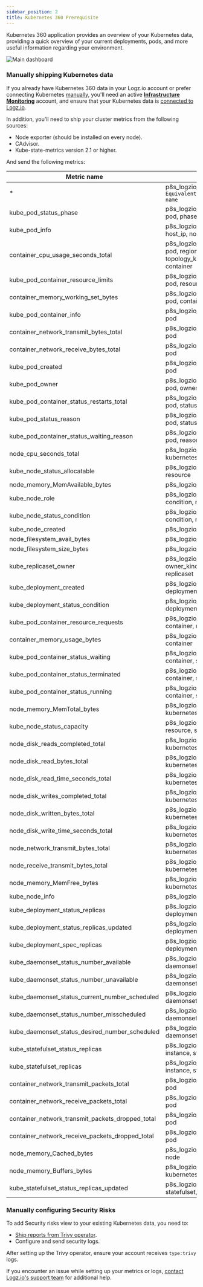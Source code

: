 ```yaml
---
sidebar_position: 2
title: Kubernetes 360 Prerequisite
---
```



<!-- #### Meet your dashboard

Your Kubernetes 360 dashboard includes an overview of your clusters and deployments' current status.

![K360 Overview](https://dytvr9ot2sszz.cloudfront.net/logz-docs/k360/k360-overview.png) -->

Kubernetes 360 application provides an overview of your Kubernetes data, providing a quick overview of your current deployments, pods, and more useful information regarding your environment.

![Main dashboard](https://dytvr9ot2sszz.cloudfront.net/logz-docs/k360/k360-main.png)






### Manually shipping Kubernetes data


If you already have Kubernetes 360 data in your Logz.io account or prefer connecting Kubernetes [manually](https://app.logz.io/#/dashboard/send-your-data/collection?tag=all&collection=prometheus-sources), you'll need an active **[Infrastructure Monitoring](https://app.logz.io/#/dashboard/metrics)** account, and ensure that your Kubernetes data is [connected to Logz.io](https://app.logz.io/#/dashboard/send-your-data/agent/new).

In addition, you'll need to ship your cluster metrics from the following sources:

* Node exporter (should be installed on every node).
* CAdvisor.
* Kube-state-metrics version 2.1 or higher.

And send the following metrics:

<!--
|**Metric name**|**Labels**|
| --- | --- |
|*|p8s_logzio_name `// Equivalent to a Cluster's name`|
|kube_pod_status_phase|pod, uid, node, host_ip, phase, namespace|
|kube_pod_info|pod,namespace,p8s_logzio_name,region|
|container_cpu_usage_seconds_total|pod, region, topology_kubernetes_io_region, container|
|container_memory_working_set_bytes|pod, container, resource|
|kube_pod_container_resource_limits|pod|
|kube_pod_container_info|pod|
|container_network_transmit_bytes_total|pod|
|container_network_receive_bytes_total|pod|
|kube_pod_created|pod|
|kube_pod_owner|pod, owner_kind, owner_name|
|kube_pod_container_status_restarts_total|pod|
|kube_pod_status_reason|pod, reason|
|kube_pod_container_status_waiting_reason|pod, reason|
|||
|node_cpu_seconds_total|instance, mode|
|node_memory_MemAvailable_bytes|instance|
|node_memory_MemTotal_bytes|instance|
|kube_node_role|node,role|
|kube_node_status_condition|node, status, condition|
|kube_node_created|node|
|node_filesystem_avail_bytes|instance|
|node_filesystem_size_bytes|instance|
|kube_node_status_allocatable|resource, resource|
|kube_node_labels|logzio_p8s_name|
|||
|kube_replicaset_owner|owner_kind, owner_name,replicaset|
|kube_deployment_created|deployment|
|kube_deployment_status_condition|deployment,status|
|||
|kube_daemonset_labels|all labels|
|kube_daemonset_status_number_ready|all labels|
|kube_daemonset_status_number_available|all labels|
|kube_daemonset_status_number_unavailable|all labels|
|kube_daemonset_status_current_number_scheduled|all labels|
|kube_daemonset_status_number_misscheduled|all labels|
|kube_daemonset_status_desired_number_scheduled|all labels|
|kube_job_labels|all labels|
|kube_job_complete|all labels|
|kube_job_status_failed|all labels|
|kube_job_status_succeeded|all labels|
|kube_job_complete|all labels|
|kube_job_status_failed|all labels|
|kube_job_status_completion_time|all labels|
|kube_replicaset_labels|all labels|
|kube_replicaset_spec_replicas|all labels|
|kube_replicaset_status_replicas|all labels|
|kube_replicaset_status_ready_replicas|all labels|
|kube_statefulset_replicas|all labels|
|kube_statefulset_status_replicas|all labels|
|kube_statefulset_status_replicas_updated|all labels|
|kube_statefulset_status_replicas_available|all labels|
|kube_job_owner|all labels|
-->

| **Metric name** | **Labels** |
|--|--|
|*|p8s_logzio_name `// Equivalent to a Cluster's name`|
|	kube_pod_status_phase	|	p8s_logzio_name, namespace, pod, phase, uid 	|
|	kube_pod_info	|	p8s_logzio_name, namespace, host_ip, node, pod	|  
|	container_cpu_usage_seconds_total	|	p8s_logzio_name, namespace, pod, region, topology_kubernetes_io_region, container	| 
|	kube_pod_container_resource_limits	|	p8s_logzio_name, namespace, pod, resource	| 
|	container_memory_working_set_bytes	|	p8s_logzio_name, namespace, pod, container	|
|	kube_pod_container_info	|	p8s_logzio_name, namespace, pod	| 
|	container_network_transmit_bytes_total	|	p8s_logzio_name, namespace, pod	| 
|	container_network_receive_bytes_total	|	p8s_logzio_name, namespace, pod	| 
|	kube_pod_created	|	p8s_logzio_name, namespace, pod	| 
|	kube_pod_owner	|	p8s_logzio_name, namespace, pod, owner_kind, owner_name | 
|	kube_pod_container_status_restarts_total	|	p8s_logzio_name, namespace, pod, status | 
|	kube_pod_status_reason	|	p8s_logzio_name, namespace, pod, status, reason	|
|	kube_pod_container_status_waiting_reason	|	p8s_logzio_name, namespace, pod, reason	| 
|	node_cpu_seconds_total	|	p8s_logzio_name, instance, kubernetes_node	| 
|	kube_node_status_allocatable	|	p8s_logzio_name, node, resource	| 
|	node_memory_MemAvailable_bytes	|	p8s_logzio_name, instance	| 
|	kube_node_role	|	p8s_logzio_name, status, role, condition, node	| 
|	kube_node_status_condition	|	p8s_logzio_name, status, role, condition, node	|
|	kube_node_created	|	p8s_logzio_name, node	| 
|	node_filesystem_avail_bytes	|	p8s_logzio_name, instance	| 
|	node_filesystem_size_bytes	|	p8s_logzio_name, instance	|
|	kube_replicaset_owner	|	p8s_logzio_name, namespace, owner_kind, owner_name, replicaset	| 
|	kube_deployment_created	|	p8s_logzio_name, namespace, deployment	| 
|	kube_deployment_status_condition	|	p8s_logzio_name, namespace, deployment, status, condition	| 
|	kube_pod_container_resource_requests	|	p8s_logzio_name, pod, container, resource	| 
|	container_memory_usage_bytes	|	p8s_logzio_name, pod, container	| 
|	kube_pod_container_status_waiting	|	p8s_logzio_name, pod, container, status	| 
|	kube_pod_container_status_terminated	|	p8s_logzio_name, pod, container, status	| 
|	kube_pod_container_status_running	|	p8s_logzio_name, pod, container, status	|
|	node_memory_MemTotal_bytes	|	p8s_logzio_name, instance, kubernetes_node	| 
|	kube_node_status_capacity	|	p8s_logzio_name, node, resource, status	| 
|	node_disk_reads_completed_total	|	p8s_logzio_name, kubernetes_node	| 
|	node_disk_read_bytes_total	|	p8s_logzio_name, kubernetes_node	| 
|	node_disk_read_time_seconds_total	|	p8s_logzio_name, kubernetes_node	| 
|	node_disk_writes_completed_total	|	p8s_logzio_name, kubernetes_node	|
|	node_disk_written_bytes_total	|	p8s_logzio_name, kubernetes_node	|
|	node_disk_write_time_seconds_total	|	p8s_logzio_name, kubernetes_node	|
|	node_network_transmit_bytes_total	|	p8s_logzio_name, kubernetes_node	|
|	node_receive_transmit_bytes_total	|	p8s_logzio_name, kubernetes_node	|
|	node_memory_MemFree_bytes	|	p8s_logzio_name, instance, kubernetes_node	| 
|	kube_node_info	|	p8s_logzio_name, node	|
|	kube_deployment_status_replicas	|	p8s_logzio_name, namespace, deployment, status	|   
|	kube_deployment_status_replicas_updated	|	p8s_logzio_name, namespace, deployment, status	|
|	kube_deployment_spec_replicas	|	p8s_logzio_name, namespace, deployment	| 
|	kube_daemonset_status_number_available	|	p8s_logzio_name, status, daemonset	| 
|	kube_daemonset_status_number_unavailable	|	p8s_logzio_name, status, daemonset	|
|	kube_daemonset_status_current_number_scheduled	|	p8s_logzio_name, status, daemonset	|
|	kube_daemonset_status_number_misscheduled	|	p8s_logzio_name, status, daemonset	|
|	kube_daemonset_status_desired_number_scheduled	|	p8s_logzio_name, status, daemonset	|
|	kube_statefulset_status_replicas	|	p8s_logzio_name, namespace, instance, statefulset	| 
|	kube_statefulset_replicas	|	p8s_logzio_name, namespace, instance, statefulset	|
|	container_network_transmit_packets_total	|	p8s_logzio_name, namespace, pod	|
|	container_network_receive_packets_total	|	p8s_logzio_name, namespace, pod	|
|	container_network_transmit_packets_dropped_total	|	p8s_logzio_name, namespace, pod	|
|	container_network_receive_packets_dropped_total	|	p8s_logzio_name, namespace, pod	|
|	node_memory_Cached_bytes	|	p8s_logzio_name, instance, node	|
|	node_memory_Buffers_bytes	|	p8s_logzio_name, kubernetes_node	| 
|	kube_statefulset_status_replicas_updated	|	p8s_logzio_name, namespace, statefulset, instance	| 

### Manually configuring Security Risks

To add Security risks view to your existing Kubernetes data, you need to:

* [Ship reports from Trivy operator](/shipping/log-sources/trivy.html).
* Configure and send security logs.

After setting up the Trivy operator, ensure your account receives `type:trivy` logs. 

<!-- 
After deploying the updated Helm chart, ensure you're sending the following logs:

|**Source**|**Log**|
|kubernetes|host_ip|
|kubernetes|container_name|
|kubernetes|pod_uid|
|kubernetes|deployment_name|
|kubernetes|pod_ip|
|kubernetes|node_name|
|kubernetes|resource_kind|
|kubernetes|resource_name|
|kubernetes|namespace_name|
|kubernetes|pod_name|
||severity|
||resource|
||title|
||env_id|
||vulnerabilityID|
||primaryLink|
-->

If you encounter an issue while setting up your metrics or logs, [contact Logz.io's support team](mailto:help@logz.io) for additional help.